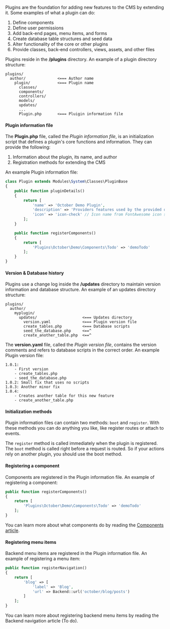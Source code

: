 Plugins are the foundation for adding new features to the CMS by extending it. Some examples of what a plugin can do:

1. Define components
2. Define user permissions
3. Add back-end pages, menu items, and forms
4. Create database table structures and seed data
5. Alter functionality of the core or other plugins
6. Provide classes, back-end controllers, views, assets, and other files

Plugins reside in the **/plugins** directory. An example of a plugin directory structure:

```
plugins/
  author/              <=== Author name
    plugin/            <=== Plugin name
      classes/
      components/
      controllers/
      models/
      updates/
      ...
      Plugin.php       <=== Pluigin information file
```

#### Plugin information file

The **Plugin.php** file, called the *Plugin information file*, is an initialization script that defines a plugin's core functions and information. They can provide the following:

1. Information about the plugin, its name, and author
2. Registration methods for extending the CMS

An example Plugin information file:

```php
class Plugin extends Modules\System\Classes\PluginBase
{
    public function pluginDetails()
    {
        return [
            'name' => 'October Demo Plugin',
            'description' => 'Providers features used by the provided demonstration theme.',
            'icon' => 'icon-check' // Icon name from FontAwesome icon set
        ];
    }

    public function registerComponents()
    {
        return [
            'Plugins\October\Demo\Components\Todo' => 'demoTodo'
        ];
    }
}
```

#### Version & Database history

Plugins use a change log inside the **/updates** directory to maintain version information and database structure. An example of an updates directory structure:

```
plugins/
  author/
    myplugin/
      updates/                    <=== Updates directory
        version.yaml              <=== Plugin version file
        create_tables.php         <=== Database scripts
        seed_the_database.php     <==^
        create_another_table.php  <==^
```

The **version.yaml** file, called the *Plugin version file*, contains the version comments and refers to database scripts in the correct order.
An example Plugin version file:

```
1.0.1:
    - First version
    - create_tables.php
    - seed_the_database.php
1.0.2: Small fix that uses no scripts
1.0.3: Another minor fix
1.0.4:
    - Creates another table for this new feature
    - create_another_table.php
```

#### Initialization methods

Plugin information files can contain two methods: `boot` and `register`. With these methods you can do anything you like, like register routes or attach to events.

The `register` method is called immediately when the plugin is registered. The `boot` method is called right before a request is routed. So if your actions rely on another plugin, you should use the boot method.

#### Registering a component

Components are registered in the Plugin information file. An example of registering a component:

```php
public function registerComponents()
{
    return [
        'Plugins\October\Demo\Components\Todo' => 'demoTodo'
    ];
}
```
You can learn more about what components do by reading the [Components article](components).

#### Registering menu items

Backend menu items are registered in the Plugin information file. An example of registering a menu item:

```php
public function registerNavigation()
{
    return [
        'blog' => [
            'label' => 'Blog',
            'url' => Backend::url('october/blog/posts')
        ]
    ];
}
```
You can learn more about registering backend menu items by reading the Backend navigation article (To do).

